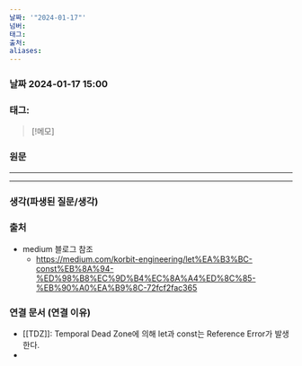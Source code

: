```yaml
---
날짜: '"2024-01-17"'
넘버: 
태그: 
출처: 
aliases:
---
```

### 날짜  2024-01-17 15:00

### 태그:

>[!메모]
>

### 원문
---

---
### 생각(파생된 질문/생각)
### 출처
- medium 블로그 참조
	- https://medium.com/korbit-engineering/let%EA%B3%BC-const%EB%8A%94-%ED%98%B8%EC%9D%B4%EC%8A%A4%ED%8C%85-%EB%90%A0%EA%B9%8C-72fcf2fac365
### 연결 문서 (연결 이유)
- [[TDZ]]: Temporal Dead Zone에 의해 let과 const는 Reference Error가 발생한다.
- 